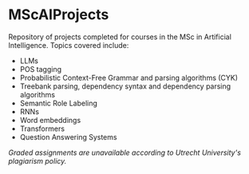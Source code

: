 # MScAIProjects

Repository of projects completed for courses in the MSc in Artificial Intelligence. Topics covered include:
- LLMs
- POS tagging
- Probabilistic Context-Free Grammar and parsing algorithms (CYK)
- Treebank parsing, dependency syntax and dependency parsing algorithms
- Semantic Role Labeling
- RNNs
- Word embeddings
- Transformers
- Question Answering Systems

*Graded assignments are unavailable according to Utrecht University's plagiarism policy.*
